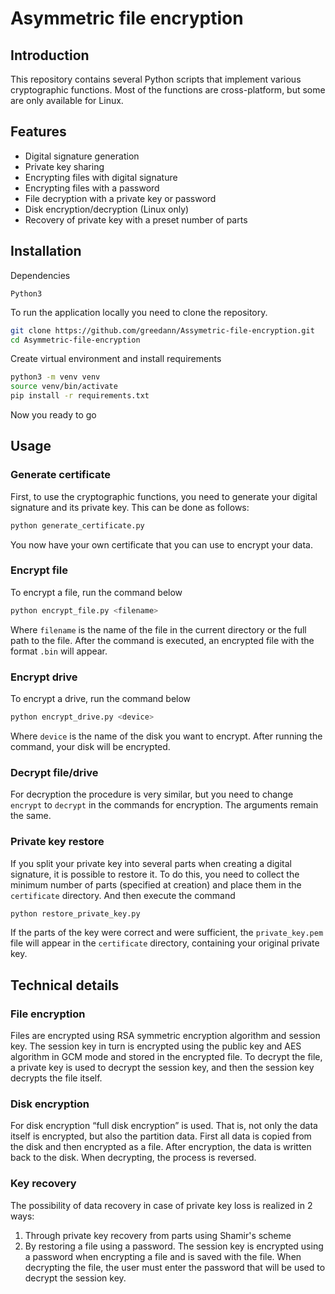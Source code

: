 # Asymmetric file encryption
 
## Introduction

This repository contains several Python scripts that implement various cryptographic functions. Most of the functions are cross-platform, but some are only available for Linux.

## Features

* Digital signature generation
* Private key sharing
* Encrypting files with digital signature
* Encrypting files with a password
* File decryption with a private key or password
* Disk encryption/decryption (Linux only)
* Recovery of private key with a preset number of parts

## Installation

Dependencies

`Python3`

To run the application locally you need to clone the repository.
```bash
git clone https://github.com/greedann/Assymetric-file-encryption.git 
cd Asymmetric-file-encryption
```
Create virtual environment and install requirements
```bash
python3 -m venv venv
source venv/bin/activate
pip install -r requirements.txt
```
Now you ready to go

## Usage

### Generate certificate
First, to use the cryptographic functions, you need to generate your digital signature and its private key. This can be done as follows:

```bash
python generate_certificate.py
```

You now have your own certificate that you can use to encrypt your data.

### Encrypt file

To encrypt a file, run the command below
```bash
python encrypt_file.py <filename>
```
Where `filename` is the name of the file in the current directory or the full path to the file. After the command is executed, an encrypted file with the format `.bin` will appear.

### Encrypt drive

To encrypt a drive, run the command below
```bash
python encrypt_drive.py <device>
```
Where `device` is the name of the disk you want to encrypt. After running the command, your disk will be encrypted.

### Decrypt file/drive

For decryption the procedure is very similar, but you need to change `encrypt` to `decrypt` in the commands for encryption. The arguments remain the same.

### Private key restore

If you split your private key into several parts when creating a digital signature, it is possible to restore it. To do this, you need to collect the minimum number of parts (specified at creation) and place them in the `certificate` directory. And then execute the command

```bash
python restore_private_key.py
```

If the parts of the key were correct and were sufficient, the `private_key.pem` file will appear in the `certificate` directory, containing your original private key.

## Technical details

### File encryption

Files are encrypted using RSA symmetric encryption algorithm and session key. The session key in turn is encrypted using the public key and AES algorithm in GCM mode and stored in the encrypted file. To decrypt the file, a private key is used to decrypt the session key, and then the session key decrypts the file itself.

### Disk encryption

For disk encryption “full disk encryption” is used. That is, not only the data itself is encrypted, but also the partition data. First all data is copied from the disk and then encrypted as a file. After encryption, the data is written back to the disk. When decrypting, the process is reversed.

### Key recovery

The possibility of data recovery in case of private key loss is realized in 2 ways:
1. Through private key recovery from parts using Shamir's scheme
2. By restoring a file using a password. The session key is encrypted using a password when encrypting a file and is saved with the file. When decrypting the file, the user must enter the password that will be used to decrypt the session key.